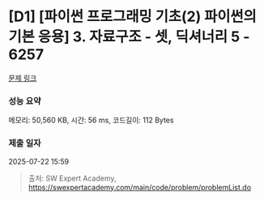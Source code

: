 # [D1] [파이썬 프로그래밍 기초(2) 파이썬의 기본 응용] 3. 자료구조 - 셋, 딕셔너리 5 - 6257 

[문제 링크](https://swexpertacademy.com/main/code/problem/problemDetail.do?contestProbId=AWcVmIXq464DFAU4) 

### 성능 요약

메모리: 50,560 KB, 시간: 56 ms, 코드길이: 112 Bytes

### 제출 일자

2025-07-22 15:59



> 출처: SW Expert Academy, https://swexpertacademy.com/main/code/problem/problemList.do